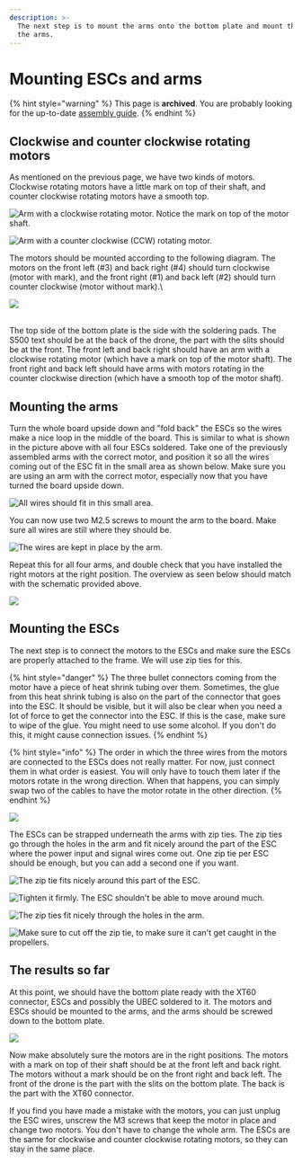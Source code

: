 ```yaml
---
description: >-
  The next step is to mount the arms onto the bottom plate and mount the ESCs to
  the arms.
---
```


# Mounting ESCs and arms

{% hint style="warning" %}
This page is **archived**. You are probably looking for the up-to-date [assembly guide](../../userguide/assembly/).
{% endhint %}

## Clockwise and counter clockwise rotating motors

As mentioned on the previous page, we have two kinds of motors. Clockwise rotating motors have a little mark on top of their shaft, and counter clockwise rotating motors have a smooth top.

![Arm with a clockwise rotating motor. Notice the mark on top of the motor shaft.](../../.gitbook/assets/Arm-CW-motor.jpg)

![Arm with a counter clockwise (CCW) rotating motor.](../../.gitbook/assets/Arm-CCW-motor.jpg)

The motors should be mounted according to the following diagram. The motors on the front left (#3) and back right (#4) should turn clockwise (motor with mark), and the front right (#1) and back left (#2) should turn counter clockwise (motor without mark).\


![](../../.gitbook/assets/motordirection.jpg)

\
The top side of the bottom plate is the side with the soldering pads. The S500 text should be at the back of the drone, the part with the slits should be at the front. The front left and back right should have an arm with a clockwise rotating motor (which have a mark on top of the motor shaft). The front right and back left should have arms with motors rotating in the counter clockwise direction (which have a smooth top of the motor shaft).

## Mounting the arms

Turn the whole board upside down and "fold back" the ESCs so the wires make a nice loop in the middle of the board. This is similar to what is shown in the picture above with all four ESCs soldered. Take one of the previously assembled arms with the correct motor, and position it so all the wires coming out of the ESC fit in the small area as shown below. Make sure you are using an arm with the correct motor, especially now that you have turned the board upside down.

![All wires should fit in this small area.](../../.gitbook/assets/Arm-wires.jpg)

You can now use two M2.5 screws to mount the arm to the board. Make sure all wires are still where they should be.

![The wires are kept in place by the arm.](../../.gitbook/assets/Arm-screws.jpg)

Repeat this for all four arms, and double check that you have installed the right motors at the right position. The overview as seen below should match with the schematic provided above.

![](../../.gitbook/assets/Arms-installed.jpg)

## Mounting the ESCs

The next step is to connect the motors to the ESCs and make sure the ESCs are properly attached to the frame. We will use zip ties for this.

{% hint style="danger" %}
The three bullet connectors coming from the motor have a piece of heat shrink tubing over them. Sometimes, the glue from this heat shrink tubing is also on the part of the connector that goes into the ESC. It should be visible, but it will also be clear when you need a lot of force to get the connector into the ESC. If this is the case, make sure to wipe of the glue. You might need to use some alcohol. If you don't do this, it might cause connection issues.
{% endhint %}

{% hint style="info" %}
The order in which the three wires from the motors are connected to the ESCs does not really matter. For now, just connect them in what order is easiest. You will only have to touch them later if the motors rotate in the wrong direction. When that happens, you can simply swap two of the cables to have the motor rotate in the other direction.
{% endhint %}

![](../../.gitbook/assets/ESC-under-arm.jpg)

The ESCs can be strapped underneath the arms with zip ties. The zip ties go through the holes in the arm and fit nicely around the part of the ESC where the power input and signal wires come out. One zip tie per ESC should be enough, but you can add a second one if you want.

![The zip tie fits nicely around this part of the ESC.](../../.gitbook/assets/ESC-ziptie-loose.jpg)

![Tighten it firmly. The ESC shouldn't be able to move around much.](../../.gitbook/assets/ESC-ziptie-tight.jpg)

![The zip ties fit nicely through the holes in the arm.](../../.gitbook/assets/Arm-ziptie.jpg)

![Make sure to cut off the zip tie, to make sure it can't get caught in the propellers.](../../.gitbook/assets/Arm-ziptie-cutoff.jpg)

## The results so far

At this point, we should have the bottom plate ready with the XT60 connector, ESCs and possibly the UBEC soldered to it. The motors and ESCs should be mounted to the arms, and the arms should be screwed down to the bottom plate.

![](../../.gitbook/assets/Drone-ESCs-installed.jpg)

Now make absolutely sure the motors are in the right positions. The motors with a mark on top of their shaft should be at the front left and back right. The motors without a mark should be on the front right and back left. The front of the drone is the part with the slits on the bottom plate. The back is the part with the XT60 connector.

If you find you have made a mistake with the motors, you can just unplug the ESC wires, unscrew the M3 screws that keep the motor in place and change two motors. You don't have to change the whole arm. The ESCs are the same for clockwise and counter clockwise rotating motors, so they can stay in the same place.
